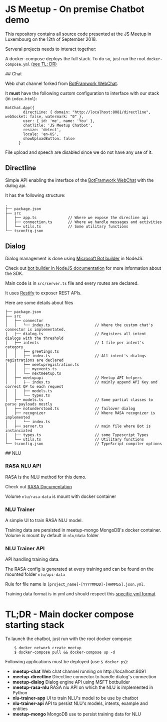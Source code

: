 # JS Meetup - On premise Chatbot demo

This repository contains all source code presented at the JS Meetup in Luxembourg on the 12th of September 2018.

Serveral projects needs to interact together:


A docker-compose deploys the full stack. To do so, just run the root ```docker-compose.yml``` [(see TL; DR)](#tldr)


## Chat 

Web chat channel forked from [BotFramwork WebChat](https://github.com/Microsoft/BotFramework-WebChat).

It **must** have the following custom configuration to interface with our stack (in ```index.html```):

```
BotChat.App({
        directLine: { domain: "http://localhost:8081/directline", webSocket: false, watermark: "0" },
        user: { id: 'me', name: 'You' },
        chatTitle: 'JS Meetup Chatbot',
        resize: 'detect',
        locale: 'en-US',
        showUploadButton: false
      }
```

File upload and speech are disabled since we do not have any use of it.


## Directline

Simple API enabling the interface of the [BotFramwork WebChat](https://github.com/Microsoft/BotFramework-WebChat) with the
dialog api.

It has the following structure:
```
.
├── package.json
├── src
│   ├── app.ts              // Where we expose the direcline api
│   ├── connection.ts       // Where we handle messages and activities
│   └── utils.ts            // Some utilitary functions
└── tsconfig.json
```

## Dialog

Dialog management is done using [Microsoft Bot builder](https://github.com/Microsoft/BotBuilder) in NodeJS.

Check out [bot builder in NodeJS documentation](https://docs.microsoft.com/en-us/azure/bot-service/nodejs/bot-builder-nodejs-overview?view=azure-bot-service-3.0) for more information about the SDK.

Main code is in ```src/server.ts``` file and every routes are declared.

It uses [Restify](http://restify.com/) to exposer REST APIs.


Here are some details about files
```
├── package.json
├── src
│   ├── connector
│   │   └── index.ts                    // Where the custom chat's connector is implementated.
│   ├── dialog.ts                       // Registers all intent dialogs with the threshold
│   ├── intents                         // 1 file per intent's category
│   │   ├── greetings.ts               
│   │   ├── index.ts                    // All intent's dialogs registrations are declared
│   │   ├── meetupregistration.ts
│   │   ├── myevents.ts
│   │   └── nextmeetup.ts
│   ├── meetupapi                       // Meetup API helpers
│   │   ├── index.ts                    // mainly append API Key and correct QP to each request
│   │   ├── models.ts
│   │   └── types.ts
│   ├── models.ts                       // Some partial classes to parse payloads mostly
│   ├── notunderstood.ts                // failover dialog
│   ├── recognizer                      // Where RASA recognizer is implemented
│   │   └── index.ts
│   ├── server.ts                       // main file where Bot is instanciated
│   ├── types.ts                        // some Typescript Types
│   └── utils.ts                        // Utilitary functions
└── tsconfig.json                       // TypeScript compiler options
```

## NLU

### RASA NLU API

RASA is the NLU method for this demo. 

Check out [RASA Documentation](https://rasa.com/docs/nlu/)

Volume ```nlu/rasa-data``` is mount with docker container

### NLU Trainer

A simple UI to train RASA NLU model.

Training data are persisted in meetup-mongo MongoDB's docker container. Volume is mount by default
in ```nlu/data``` folder

### NLU Trainer API

API handling training data.

The RASA config is generated at every training and can be found on the mounted folder ```nlu/api-data```

Rule for file name is ```[project_name]-[YYYYMMDD]-[HHMMSS].json.yml```.

Training data format is in yml and should respect this [specific yml format](https://rasa.com/docs/nlu/dataformat/)


# <a name="tldr"></a> TL;DR - Main docker compose starting stack

To launch the chatbot, just run with the root docker compose:

```
    $ docker network create meetup
    $ docker-compose pull && docker-compose up -d
```

Following applications must be deployed (use ```$ docker ps```):
- **meetup-chat**                 Web chat channel running on http://localhost:8091
- **meetup-directline**           Directline connector to handle dialog's connection
- **meetup-dialog**               Dialog engine API using MSFT botbuilder
- **meetup-rasa-nlu**             RASA nlu API on which the NLU is implemented in Python
- **nlu-trainer-app**             UI to train NLU's model to be use by chatbot
- **nlu-trainer-api**             API to persist NLU's models, intents, example and entities
- **meetup-mongo**                MongoDB use to persist training data for NLU
